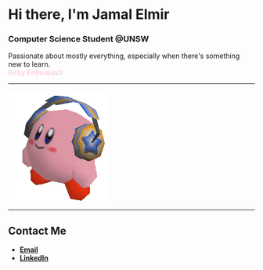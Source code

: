# Hi there, I'm Jamal Elmir

### Computer Science Student @UNSW  
Passionate about mostly everything, especially when there's something new to learn.  
<span style="color:pink">Kirby Enthusiast!</span>

---

![Kirby](./kirby.gif)

---

## Contact Me
- [**Email**](mailto:jelmirapp@gmail.com)
- [**LinkedIn**](https://www.linkedin.com/in/jamalelmir/)

